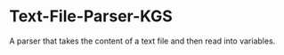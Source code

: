 # Text-File-Parser-KGS
A parser that takes the content of a text file and then read into variables.
